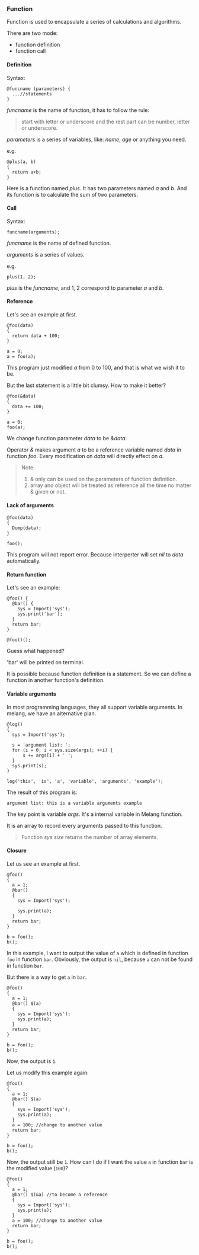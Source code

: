 ### Function

Function is used to encapsulate a series of calculations and algorithms.

There are two mode:

- function definition
- function call



#### Definition

Syntax:

```
@funcname (parameters) {
  ...//statements
}
```

*funcname* is the name of function, it has to follow the rule:

> start with letter or underscore and the rest part can be number, letter or underscore.

*parameters* is a series of variables, like: *name*, *age* or anything you need.

e.g.

```
@plus(a, b)
{
  return a+b;
}
```

Here is a function named *plus*. It has two parameters named *a* and *b*. And its function is to calculate the sum of two parameters.



#### Call

Syntax:

```
funcname(arguments);
```

*funcname* is the name of defined function.

*arguments* is a series of values.

e.g.

```
plus(1, 2);
```

*plus* is the *funcname*, and 1, 2 correspond to parameter *a* and *b*.



#### Reference

Let's see an example at first.

```
@foo(data)
{
  return data + 100;
}

a = 0;
a = foo(a);
```

This program just modified *a* from 0 to 100, and that is what we wish it to be.

But the last statement is a little bit clumsy. How to make it better?

```
@foo(&data)
{
  data += 100;
}

a = 0;
foo(a);
```

We change function parameter *data* to be *&data*.

Operator *&* makes argument *a* to be a reference variable named *data* in function *foo*. Every modification on *data* will directly effect on *a*.

> Note:
>   1. & only can be used on the parameters of function definition.
>   2. array and object will be treated as reference all the time no matter & given or not.



#### Lack of arguments

```
@foo(data)
{
  Dump(data);
}

foo();
```

This program will not report error. Because interperter will set *nil* to *data* automatically.



#### Return function

Let's see an example:

```
@foo() {
  @bar() {
    sys = Import('sys');
    sys.print('bar');
  }
  return bar;
}

@foo()();
```

Guess what happened?

'bar' will be printed on terminal.

It is possible because function definition is a statement. So we can define a function in another function's definition.



#### Variable arguments

In most programming languages, they all support variable arguments. In melang, we have an alternative plan.

```
@log()
{
  sys = Import('sys');

  s = 'argument list: ';
  for (i = 0; i < sys.size(args); ++i) {
      s += args[i] + ' ';
  }
  sys.print(s);
}

log('this', 'is', 'a', 'variable', 'arguments', 'example');
```

The result of this program is:

```
argument list: this is a variable arguments example 
```

The key point is variable *args*. It's a internal variable in Melang function.

It is an array to record every arguments passed to this function.

> Function *sys.size* returns the number of array elements.



#### Closure

Let us see an example at first.

```
@foo()
{
  a = 1;
  @bar()
  {
    sys = Import('sys');

    sys.print(a);
  }
  return bar;
}

b = foo();
b();
```

In this example, I want to output the value of `a` which is defined in function `foo` in function `bar`. Obviously, the output is `nil`, because `a` can not be found in function `bar`.

But there is a way to get `a` in `bar`.

```
@foo()
{
  a = 1;
  @bar() $(a)
  {
    sys = Import('sys');
    sys.print(a);
  }
  return bar;
}

b = foo();
b();
```

Now, the output is `1`.

Let us modify this example again:

```
@foo()
{
  a = 1;
  @bar() $(a)
  {
    sys = Import('sys');
    sys.print(a);
  }
  a = 100; //change to another value
  return bar;
}

b = foo();
b();
```

Now, the output still be `1`. How can I do if I want the value `a` in function `bar` is the modified value (`100`)?

```
@foo()
{
  a = 1;
  @bar() $(&a) //to become a reference
  {
    sys = Import('sys');
    sys.print(a);
  }
  a = 100; //change to another value
  return bar;
}

b = foo();
b();
```

